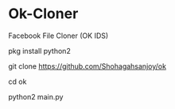 # Ok-Cloner
Facebook File Cloner (OK IDS)



pkg install python2

git clone https://github.com/Shohagahsanjoy/ok

cd ok

python2 main.py